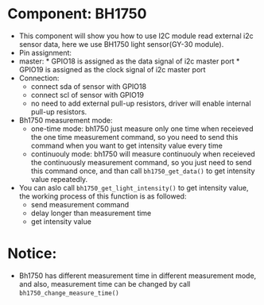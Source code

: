 # Component: BH1750

* This component will show you how to use I2C module read external i2c sensor data, here we use BH1750 light sensor(GY-30 module).
* Pin assignment:
 * master:
        * GPIO18 is assigned as the data signal of i2c master port
        * GPIO19 is assigned as the clock signal of i2c master port
* Connection:
    * connect sda of sensor with GPIO18  
    * connect scl of sensor with GPIO19
    * no need to add external pull-up resistors, driver will enable internal pull-up resistors.
* Bh1750 measurement mode:
    * one-time mode: bh1750 just measure only one time when receieved the one time measurement command, so you need to send this command when you want to get intensity value every time
    * continuouly mode: bh1750 will measure continuouly when receieved the continuously measurement command, so you just need to send this command once, and than call `bh1750_get_data()` to get intensity value repeatedly.
* You can aslo call `bh1750_get_light_intensity()` to get intensity value, the working process of this function is as followed:
    * send measurement command
    * delay longer than measurement time
    * get intensity value
# Notice:
* Bh1750 has different measurement time in different measurement mode, and also, measurement time can be changed by call `bh1750_change_measure_time()`